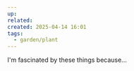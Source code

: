 ```yaml
---
up: 
related: 
created: 2025-04-14 16:01
tags:
  - garden/plant
---
```

 I'm fascinated by these things because...